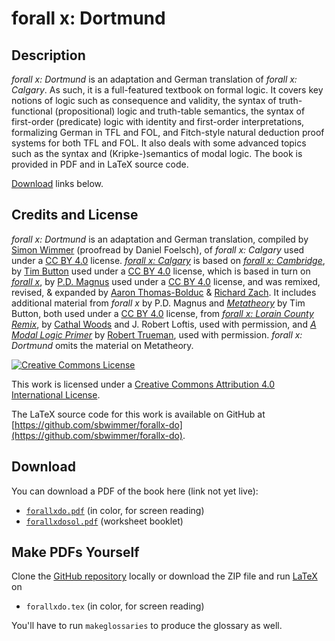 # forall x: Dortmund

## Description

_forall x: Dortmund_ is an adaptation and German translation of _forall x: Calgary_. 
As such, it is a full-featured textbook on formal logic. It covers key
notions of logic such as consequence and validity, the syntax of truth-functional 
(propositional) logic and truth-table semantics, the syntax of first-order (predicate) 
logic with identity and first-order interpretations, formalizing German in TFL and FOL, 
and Fitch-style natural deduction proof systems for both TFL and FOL. It also deals 
with some advanced topics such as the syntax and (Kripke-)semantics of modal logic. 
The book is provided in PDF and in LaTeX source code. 

[Download](#download) links below.

## Credits and License

_forall x: Dortmund_ is an adaptation and German translation, compiled by 
[Simon Wimmer](https://simonwimmer.weebly.com/) (proofread by Daniel Foelsch), of
_forall x: Calgary_ used under a [CC BY 4.0](https://creativecommons.org/licenses/by/4.0/) 
license. [_forall x: Calgary_](https://forallx.openlogicproject.org/) is based on 
[_forall x: Cambridge_](http://people.ds.cam.ac.uk/tecb2/forallx.shtml), 
by [Tim Button](http://nottub.com/) used under a [CC
BY 4.0](https://creativecommons.org/licenses/by/4.0/) license, which
is based in turn on [_forall x_](https://www.fecundity.com/logic/), by
[P.D. Magnus](https://www.fecundity.com/job/) used under a [CC BY
4.0](https://creativecommons.org/licenses/by/4.0/) license, and was
remixed, revised, & expanded by [Aaron
Thomas-Bolduc](https://phil.ucalgary.ca/profiles/aaron-thomas-bolduc)
& [Richard Zach](http://richardzach.org/).  It includes additional
material from _forall x_ by P.D. Magnus and
[_Metatheory_](http://people.ds.cam.ac.uk/tecb2/metatheory.shtml) by
Tim Button, both used under a [CC BY
4.0](https://creativecommons.org/licenses/by/4.0/) license, from
[_forall x: Lorain County
Remix_](https://github.com/rob-helpy-chalk/openintroduction), by
[Cathal Woods](https://sites.google.com/site/cathalwoods/) and
J. Robert Loftis, used with permission, and [_A Modal Logic
Primer_](http://www.rtrueman.com/uploads/7/0/3/2/70324387/modal_logic_primer.pdf)
by [Robert Trueman](http://www.rtrueman.com/), used with permission. 
_forall x: Dortmund_ omits the material on Metatheory.

[![Creative Commons License](https://i.creativecommons.org/l/by/4.0/88x31.png)](http://creativecommons.org/licenses/by/4.0/)

This work is licensed under a [Creative Commons Attribution 4.0 International License](http://creativecommons.org/licenses/by/4.0/).

The LaTeX source code for this work is available on GitHub at [https://github.com/sbwimmer/forallx-do](https://github.com/sbwimmer/forallx-do).

## Download

You can download a PDF of the book here (link not yet live):

  - [`forallxdo.pdf`]() (in color, for screen reading)
  - [`forallxdosol.pdf`]() (worksheet booklet)

## Make PDFs Yourself

Clone the [GitHub repository](https://github.com/sbwimmer/forallx-do) 
locally or download the ZIP file and run [LaTeX](http://www.latex-project.org/) on

  - `forallxdo.tex` (in color, for screen reading)

You'll have to run `makeglossaries` to produce the glossary as well.
